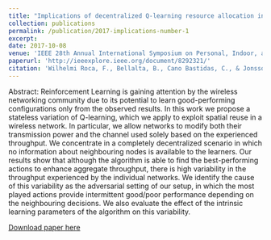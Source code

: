 ```yaml
---
title: "Implications of decentralized Q-learning resource allocation in wireless networks"
collection: publications
permalink: /publication/2017-implications-number-1
excerpt: 
date: 2017-10-08
venue: 'IEEE 28th Annual International Symposium on Personal, Indoor, and Mobile Radio Communications (PIMRC)'
paperurl: 'http://ieeexplore.ieee.org/document/8292321/'
citation: 'Wilhelmi Roca, F., Bellalta, B., Cano Bastidas, C., & Jonsson, A. (2017). Implications of decentralized Q-learning resource allocation in wireless networks. In 2017 IEEE 28th Annual International Symposium on Personal, Indoor, and Mobile Radio Communications (PIMRC); 2017 Oct 8-13; Montreal, Canada. Piscataway (NJ): IEEE; 2017.[5 p.].. Institute of Electrical and Electronics Engineers (IEEE).'
---
```

Abstract: Reinforcement Learning is gaining attention by the wireless networking community due to its potential to learn good-performing configurations only from the observed results. In this work we propose a stateless variation of Q-learning, which we apply to exploit spatial reuse in a wireless network. In particular, we allow networks to modify both their transmission power and the channel used solely based on the experienced throughput. We concentrate in a completely decentralized scenario in which no information about neighbouring nodes is available to the learners. Our results show that although the algorithm is able to find the best-performing actions to enhance aggregate throughput, there is high variability in the throughput experienced by the individual networks. We identify the cause of this variability as the adversarial setting of our setup, in which the most played actions provide intermittent good/poor performance depending on the neighbouring decisions. We also evaluate the effect of the intrinsic learning parameters of the algorithm on this variability.

[Download paper here](http://ieeexplore.ieee.org/document/8292321/)